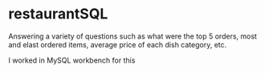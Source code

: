 # restaurantSQL
Answering a variety of questions such as what were the top 5 orders, most and elast ordered items, average price of each dish category, etc.

I worked in MySQL workbench for this
